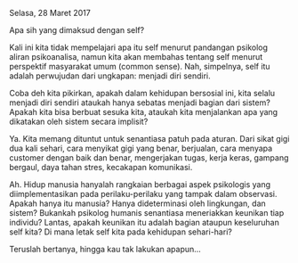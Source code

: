 Selasa, 28 Maret 2017

Apa sih yang dimaksud dengan self?

Kali ini kita tidak mempelajari apa itu self menurut pandangan psikolog aliran psikoanalisa, namun kita akan membahas tentang  self menurut perspektif masyarakat umum (common sense). Nah, simpelnya, self itu adalah perwujudan dari ungkapan: menjadi diri sendiri.

Coba deh kita pikirkan, apakah dalam kehidupan bersosial ini, kita selalu menjadi diri sendiri ataukah hanya sebatas menjadi bagian dari sistem? Apakah kita bisa berbuat sesuka kita, ataukah kita menjalankan apa yang dikatakan oleh sistem secara implisit?

Ya. Kita memang dituntut untuk senantiasa patuh pada aturan. Dari sikat gigi dua kali sehari, cara menyikat gigi yang benar, berjualan, cara menyapa customer dengan baik dan benar, mengerjakan tugas, kerja keras, gampang bergaul, daya tahan stres, kecakapan komunikasi.

Ah. Hidup manusia hanyalah rangkaian berbagai aspek psikologis yang diimplementasikan pada perilaku-perilaku yang tampak dalam observasi. Apakah hanya itu manusia? Hanya dideterminasi oleh lingkungan, dan sistem? Bukankah psikolog humanis senantiasa meneriakkan keunikan tiap individu? Lantas, apakah keunikan itu adalah bagian ataupun keseluruhan self kita? Di mana letak self kita pada kehidupan sehari-hari?

Teruslah bertanya, hingga kau tak lakukan apapun...